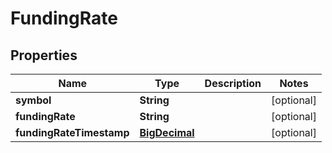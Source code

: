 
# FundingRate

## Properties
Name | Type | Description | Notes
------------ | ------------- | ------------- | -------------
**symbol** | **String** |  |  [optional]
**fundingRate** | **String** |  |  [optional]
**fundingRateTimestamp** | [**BigDecimal**](BigDecimal.md) |  |  [optional]



